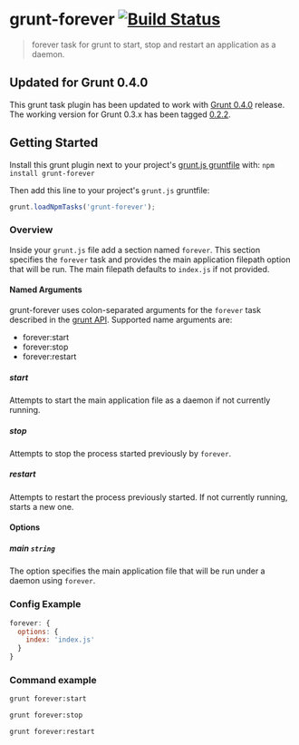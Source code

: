 grunt-forever [![Build Status](https://travis-ci.org/bustardcelly/grunt-forever.png)](https://travis-ci.org/bustardcelly/grunt-forever)
=============

> forever task for grunt to start, stop and restart an application as a daemon.

## Updated for Grunt 0.4.0
This grunt task plugin has been updated to work with [Grunt 0.4.0](https://github.com/gruntjs/grunt/wiki/Getting-started) release. The working version for Grunt 0.3.x has been tagged [0.2.2](https://github.com/bustardcelly/grunt-forever/tree/0.2.2).

## Getting Started
Install this grunt plugin next to your project's [grunt.js gruntfile](https://github.com/gruntjs/grunt/blob/master/docs/getting_started.md) with: `npm install grunt-forever`

Then add this line to your project's `grunt.js` gruntfile:

```javascript
grunt.loadNpmTasks('grunt-forever');
```

### Overview

Inside your `grunt.js` file add a section named `forever`. This section specifies the `forever` task and provides the main application filepath option that will be run. The main filepath defaults to `index.js` if not provided.

#### Named Arguments
grunt-forever uses colon-separated arguments for the `forever` task described in the [grunt API](https://github.com/gruntjs/grunt/wiki/grunt.task#wiki-grunt-task-registerTask). Supported name arguments are:

* forever:start
* forever:stop
* forever:restart

##### start 

Attempts to start the main application file as a daemon if not currently running.

##### stop

Attempts to stop the process started previously by `forever`.

##### restart

Attempts to restart the process previously started. If not currently running, starts a new one.

#### Options

##### main ```string```

The option specifies the main application file that will be run under a daemon using `forever`.

### Config Example
```javascript
forever: {
  options: {
    index: 'index.js'
  }
}
```

### Command example
```bash
grunt forever:start
```

```bash
grunt forever:stop
```

```bash
grunt forever:restart
```
